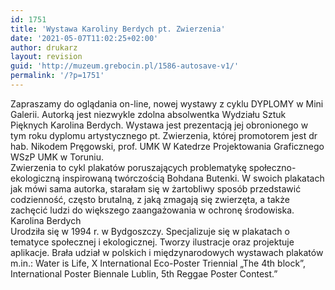 ```yaml
---
id: 1751
title: 'Wystawa Karoliny Berdych pt. Zwierzenia'
date: '2021-05-07T11:02:25+02:00'
author: drukarz
layout: revision
guid: 'http://muzeum.grebocin.pl/1586-autosave-v1/'
permalink: '/?p=1751'
---
```


<div class="" dir="auto"><div class="ecm0bbzt hv4rvrfc ihqw7lf3 dati1w0a" data-ad-comet-preview="message" data-ad-preview="message" id="jsc_c_18r"><div class="j83agx80 cbu4d94t ew0dbk1b irj2b8pg"><div class="qzhwtbm6 knvmm38d"><div class="kvgmc6g5 cxmmr5t8 oygrvhab hcukyx3x c1et5uql ii04i59q"><div dir="auto">Zapraszamy do oglądania on-line, nowej wystawy z cyklu DYPLOMY w Mini Galerii. Autorką jest niezwykle zdolna absolwentka Wydziału Sztuk Pięknych Karolina Berdych. Wystawa jest prezentacją jej obronionego w tym roku dyplomu artystycznego pt. Zwierzenia, której promotorem jest dr hab. Nikodem Pręgowski, prof. UMK W Katedrze Projektowania Graficznego WSzP UMK w Toruniu.</div></div><div class="o9v6fnle cxmmr5t8 oygrvhab hcukyx3x c1et5uql ii04i59q"></div><div class="o9v6fnle cxmmr5t8 oygrvhab hcukyx3x c1et5uql ii04i59q"><div dir="auto">Zwierzenia to cykl plakatów poruszających problematykę społeczno-ekologiczną inspirowaną twórczością Bohdana Butenki. W swoich plakatach jak mówi sama autorka, starałam się w żartobliwy sposób przedstawić codzienność, często brutalną, z jaką zmagają się zwierzęta, a także zachęcić ludzi do większego zaangażowania w ochronę środowiska.</div><div dir="auto"></div></div><div class="o9v6fnle cxmmr5t8 oygrvhab hcukyx3x c1et5uql ii04i59q"><div dir="auto">Karolina Berdych</div><div dir="auto">Urodziła się w 1994 r. w Bydgoszczy. Specjalizuje się w plakatach o tematyce społecznej i ekologicznej. Tworzy ilustracje oraz projektuje aplikacje. Brała udział w polskich i międzynarodowych wystawach plakatów m.in.: Water is Life, X International Eco-Poster Triennial „The 4th block”, International Poster Biennale Lublin, 5th Reggae Poster Contest.”</div></div></div></div></div></div>